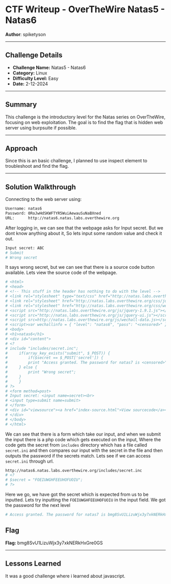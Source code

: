 # CTF Writeup - **OverTheWire Natas5 - Natas6**

**Author**: spiketyson 

---

## Challenge Details

- **Challenge Name:** Natas5 - Natas6
- **Category:** Linux
- **Difficulty Level:** Easy
- **Date:** 2-12-2024

---

## Summary

This challenge is the introductory level for the Natas series on OverTheWire, focusing on web exploitation. The goal is to find the flag that is hidden web server using burpsuite if possible.

---

## Approach

Since this is an basic challenge, I planned to use inspect element to troubleshoot and find the flag.

---

## Solution Walkthrough

Connecting to the web server using:

```bash
Username: natas6
Password: 0RoJwHdSKWFTYR5WuiAewauSuNaBXned
URL:      http://natas6.natas.labs.overthewire.org
```

After logging in, we can see that the webpage asks for Input secret.  But we dont know anything about it, So lets input some random value and check it out. 

```bash
Input secret: ABC
# Submit
# Wrong secret
```

It says wrong secret, but we can see that there is a source code button available. Lets view the source code of the webpage.

```bash
# <html>
# <head>
# <!-- This stuff in the header has nothing to do with the level -->
# <link rel="stylesheet" type="text/css" href="http://natas.labs.overthewire.org/css/level.css">
# <link rel="stylesheet" href="http://natas.labs.overthewire.org/css/jquery-ui.css" />
# <link rel="stylesheet" href="http://natas.labs.overthewire.org/css/wechall.css" />
# <script src="http://natas.labs.overthewire.org/js/jquery-1.9.1.js"></script>
# <script src="http://natas.labs.overthewire.org/js/jquery-ui.js"></script>
# <script src=http://natas.labs.overthewire.org/js/wechall-data.js></script><script src="http://natas.labs.overthewire.org/js/wechall.js"></script>
# <script>var wechallinfo = { "level": "natas6", "pass": "<censored>" };</script></head>
# <body>
# <h1>natas6</h1>
# <div id="content">
# <?
# include "includes/secret.inc";
#     if(array_key_exists("submit", $_POST)) {
#         if($secret == $_POST['secret']) {
#         print "Access granted. The password for natas7 is <censored>";
#     } else {
#         print "Wrong secret";
#     }
#     }
# ?>
# <form method=post>
# Input secret: <input name=secret><br>
# <input type=submit name=submit>
# </form>
# <div id="viewsource"><a href="index-source.html">View sourcecode</a></div>
# </div>
# </body>
# </html>
```

We can see that there is a form which take our input, and when we submit the input there is a php code which gets executed on the input, Where the code gets the secret from `includes` directory which has a file called `secret.ini` and then compares our input with the secret in the file and then outputs the password if the secrets match. Lets see if we can access `secret.ini` through url.

```bash
http://natas6.natas.labs.overthewire.org/includes/secret.inc
# <?
# $secret = "FOEIUWGHFEEUHOFUOIU";
# ?>
```

Here we go, we have got the secret which is expected from us to be inputted. Lets try inputting the `FOEIUWGHFEEUHOFUOIU` in the input field. We got the password for the next level

```bash
# Access granted. The password for natas7 is bmg8SvU1LizuWjx3y7xkNERkHxGre0GS
```

## Flag

**Flag:** bmg8SvU1LizuWjx3y7xkNERkHxGre0GS

---

## Lessons Learned

It was a good challenge where i learned about javascript.
